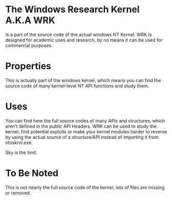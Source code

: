 # The Windows Research Kernel A.K.A WRK
Is a part of the source code of the actual windows NT Kernel.
WRK is designed for academic uses and research, by no means
it can be used for commercial purposes.


# Properties

This is actually part of the windows kernel, which means
you can find the source code of many kernel-level 
NT API functions and study them.

# Uses
You can find here the full source codes of many APIs
and structures, which aren't defined in the public
API Headers. WRK can be used to study the kernel, find potential exploits or
make your kernel modules harder to reverse by using the
actual source of a structure/API instead of importing it from
ntoskrnl.exe.

Sky is the limit.

# To Be Noted
This is not nearly the full source code of the kernel,
lots of files are missing or removed.
